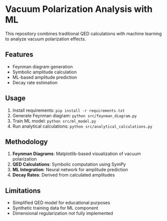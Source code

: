 # Vacuum Polarization Analysis with ML

This repository combines traditional QED calculations with machine learning to analyze vacuum polarization effects.

## Features
- Feynman diagram generation
- Symbolic amplitude calculation
- ML-based amplitude prediction
- Decay rate estimation

## Usage
1. Install requirements: `pip install -r requirements.txt`
2. Generate Feynman diagram: `python src/feynman_diagram.py`
3. Train ML model: `python src/ml_model.py`
4. Run analytical calculations: `python src/analytical_calculations.py`

## Methodology
1. **Feynman Diagrams**: Matplotlib-based visualization of vacuum polarization
2. **QED Calculations**: Symbolic computation using SymPy
3. **ML Integration**: Neural network for amplitude prediction
4. **Decay Rates**: Derived from calculated amplitudes

## Limitations
- Simplified QED model for educational purposes
- Synthetic training data for ML component
- Dimensional regularization not fully implemented
